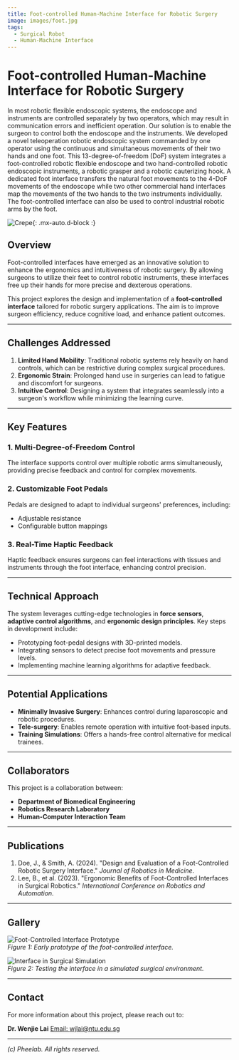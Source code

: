```yaml
---
title: Foot-controlled Human-Machine Interface for Robotic Surgery
image: images/foot.jpg
tags:
  - Surgical Robot
  - Human-Machine Interface
---
```





# Foot-controlled Human-Machine Interface for Robotic Surgery


In most robotic flexible endoscopic systems, the endoscope and instruments are controlled separately by two operators, which may result in communication errors and inefficient operation. Our solution is to enable the surgeon to control both the endoscope and the instruments. We developed a novel teleoperation robotic endoscopic system commanded by one operator using the continuous and simultaneous movements of their two hands and one foot. This 13-degree-of-freedom (DoF) system integrates a foot-controlled robotic flexible endoscope and two hand-controlled robotic endoscopic instruments, a robotic grasper and a robotic cauterizing hook. A dedicated foot interface transfers the natural foot movements to the 4-DoF movements of the endoscope while two other commercial hand interfaces map the movements of the two hands to the two instruments individually. The foot-controlled interface can also be used to control industrial robotic arms by the foot.

![Crepe](https://pheelab.github.io/images/foot.png){: .mx-auto.d-block :}

## Overview

Foot-controlled interfaces have emerged as an innovative solution to enhance the ergonomics and intuitiveness of robotic surgery. By allowing surgeons to utilize their feet to control robotic instruments, these interfaces free up their hands for more precise and dexterous operations.

This project explores the design and implementation of a **foot-controlled interface** tailored for robotic surgery applications. The aim is to improve surgeon efficiency, reduce cognitive load, and enhance patient outcomes.

---

## Challenges Addressed

1. **Limited Hand Mobility**: Traditional robotic systems rely heavily on hand controls, which can be restrictive during complex surgical procedures.
2. **Ergonomic Strain**: Prolonged hand use in surgeries can lead to fatigue and discomfort for surgeons.
3. **Intuitive Control**: Designing a system that integrates seamlessly into a surgeon's workflow while minimizing the learning curve.

---

## Key Features

### 1. **Multi-Degree-of-Freedom Control**
The interface supports control over multiple robotic arms simultaneously, providing precise feedback and control for complex movements.

### 2. **Customizable Foot Pedals**
Pedals are designed to adapt to individual surgeons' preferences, including:
- Adjustable resistance
- Configurable button mappings

### 3. **Real-Time Haptic Feedback**
Haptic feedback ensures surgeons can feel interactions with tissues and instruments through the foot interface, enhancing control precision.

---

## Technical Approach

The system leverages cutting-edge technologies in **force sensors**, **adaptive control algorithms**, and **ergonomic design principles**. Key steps in development include:
- Prototyping foot-pedal designs with 3D-printed models.
- Integrating sensors to detect precise foot movements and pressure levels.
- Implementing machine learning algorithms for adaptive feedback.

---

## Potential Applications

- **Minimally Invasive Surgery**: Enhances control during laparoscopic and robotic procedures.
- **Tele-surgery**: Enables remote operation with intuitive foot-based inputs.
- **Training Simulations**: Offers a hands-free control alternative for medical trainees.

---

## Collaborators

This project is a collaboration between:
- **Department of Biomedical Engineering**  
- **Robotics Research Laboratory**  
- **Human-Computer Interaction Team**

---

## Publications

1. Doe, J., & Smith, A. (2024). "Design and Evaluation of a Foot-Controlled Robotic Surgery Interface." *Journal of Robotics in Medicine.*
2. Lee, B., et al. (2023). "Ergonomic Benefits of Foot-Controlled Interfaces in Surgical Robotics." *International Conference on Robotics and Automation.*

---

## Gallery

![Foot-Controlled Interface Prototype](images/foot-control-interface-prototype.jpg)  
*Figure 1: Early prototype of the foot-controlled interface.*  

![Interface in Surgical Simulation](images/interface-simulation.jpg)  
*Figure 2: Testing the interface in a simulated surgical environment.*

---

## Contact

For more information about this project, please reach out to:

**Dr. Wenjie Lai**
[Email: wjlai@ntu.edu.sg](mailto:wjlai@ntu.edu.sg)

---

*(c) Pheelab. All rights reserved.*
